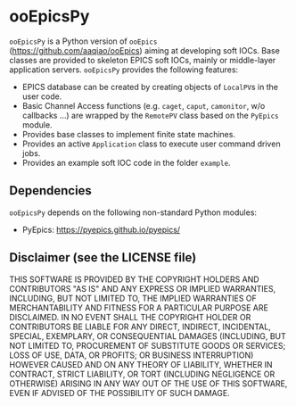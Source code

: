 # ooEpicsPy
`ooEpicsPy` is a Python version of `ooEpics` (https://github.com/aaqiao/ooEpics) aiming at developing soft IOCs. Base classes are provided to skeleton EPICS soft IOCs, mainly or middle-layer application servers. `ooEpicsPy` provides the following features:
- EPICS database can be created by creating objects of `LocalPV`s in the user code.
- Basic Channel Access functions (e.g. `caget`, `caput`, `camonitor`, w/o callbacks …) are wrapped by the `RemotePV` class based on the `PyEpics` module. 
- Provides base classes to implement finite state machines.
- Provides an active `Application` class to execute user command driven jobs.
- Provides an example soft IOC code in the folder `example`.

## Dependencies
`ooEpicsPy` depends on the following non-standard Python modules:
- PyEpics: https://pyepics.github.io/pyepics/

## Disclaimer (see the **LICENSE** file)
THIS SOFTWARE IS PROVIDED BY THE COPYRIGHT HOLDERS AND CONTRIBUTORS "AS IS"
AND ANY EXPRESS OR IMPLIED WARRANTIES, INCLUDING, BUT NOT LIMITED TO, THE
IMPLIED WARRANTIES OF MERCHANTABILITY AND FITNESS FOR A PARTICULAR PURPOSE ARE
DISCLAIMED. IN NO EVENT SHALL THE COPYRIGHT HOLDER OR CONTRIBUTORS BE LIABLE
FOR ANY DIRECT, INDIRECT, INCIDENTAL, SPECIAL, EXEMPLARY, OR CONSEQUENTIAL
DAMAGES (INCLUDING, BUT NOT LIMITED TO, PROCUREMENT OF SUBSTITUTE GOODS OR
SERVICES; LOSS OF USE, DATA, OR PROFITS; OR BUSINESS INTERRUPTION) HOWEVER
CAUSED AND ON ANY THEORY OF LIABILITY, WHETHER IN CONTRACT, STRICT LIABILITY,
OR TORT (INCLUDING NEGLIGENCE OR OTHERWISE) ARISING IN ANY WAY OUT OF THE USE
OF THIS SOFTWARE, EVEN IF ADVISED OF THE POSSIBILITY OF SUCH DAMAGE.

